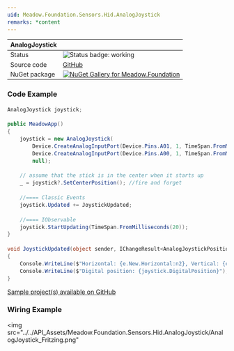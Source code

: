 ```yaml
---
uid: Meadow.Foundation.Sensors.Hid.AnalogJoystick
remarks: *content
---
```


| AnalogJoystick | |
|--------|--------|
| Status | <img src="https://img.shields.io/badge/Working-brightgreen" style="width: auto; height: -webkit-fill-available;" alt="Status badge: working" /> |
| Source code | [GitHub](https://github.com/WildernessLabs/Meadow.Foundation/tree/main/Source/Meadow.Foundation.Core/Sensors/Hid) |
| NuGet package | <a href="https://www.nuget.org/packages/Meadow.Foundation/" target="_blank"><img src="https://img.shields.io/nuget/v/Meadow.Foundation.svg?label=Meadow.Foundation" alt="NuGet Gallery for Meadow.Foundation" /></a> |

### Code Example

```csharp
AnalogJoystick joystick;

public MeadowApp()
{
    joystick = new AnalogJoystick(
        Device.CreateAnalogInputPort(Device.Pins.A01, 1, TimeSpan.FromMilliseconds(10), new Voltage(3.3)),
        Device.CreateAnalogInputPort(Device.Pins.A00, 1, TimeSpan.FromMilliseconds(10), new Voltage(3.3)),
        null);

    // assume that the stick is in the center when it starts up
    _ = joystick?.SetCenterPosition(); //fire and forget

    //==== Classic Events
    joystick.Updated += JoystickUpdated;

    //==== IObservable
    joystick.StartUpdating(TimeSpan.FromMilliseconds(20));
}

void JoystickUpdated(object sender, IChangeResult<AnalogJoystickPosition> e)
{
    Console.WriteLine($"Horizontal: {e.New.Horizontal:n2}, Vertical: {e.New.Vertical:n2}");
    Console.WriteLine($"Digital position: {joystick.DigitalPosition}");
}

```

[Sample project(s) available on GitHub](https://github.com/WildernessLabs/Meadow.Foundation/tree/main/Source/Meadow.Foundation.Core.Samples/Sensors.HID.AnalogJoystick_Sample)

### Wiring Example

<img src="../../API_Assets/Meadow.Foundation.Sensors.Hid.AnalogJoystick/AnalogJoystick_Fritzing.png" 
